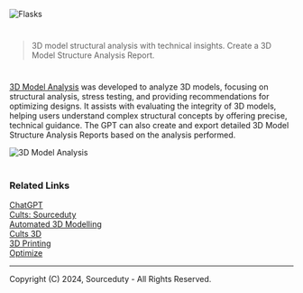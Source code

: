 ![Flasks](https://github.com/user-attachments/assets/ff1897ce-40e1-4e41-abcb-21aaec33d999)
#
> 3D model structural analysis with technical insights. Create a 3D Model Structure Analysis Report.

#

[3D Model Analysis](https://chatgpt.com/g/g-jpLzbncGa-3d-model-analysis) was developed to analyze 3D models, focusing on structural analysis, stress testing, and providing recommendations for optimizing designs. It assists with evaluating the integrity of 3D models, helping users understand complex structural concepts by offering precise, technical guidance. The GPT can also create and export detailed 3D Model Structure Analysis Reports based on the analysis performed.

![3D Model Analysis](https://github.com/user-attachments/assets/10aaecb6-be60-42ba-8069-1f055aab38da)

#
### Related Links

[ChatGPT](https://github.com/sourceduty/ChatGPT)
<br>
[Cults: Sourceduty](https://cults3d.com/en/users/sourceduty)
<br>
[Automated 3D Modelling](https://github.com/sourceduty/Automated_3D_Modelling)
<br>
[Cults 3D](https://github.com/sourceduty/Cults_3D)
<br>
[3D Printing](https://github.com/sourceduty/3D_Printing)
<br>
[Optimize](https://github.com/sourceduty/Optimize)

***
Copyright (C) 2024, Sourceduty - All Rights Reserved.
